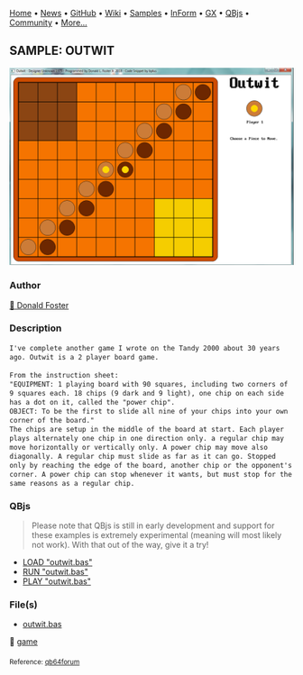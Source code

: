 [Home](https://qb64.com) • [News](../../news.md) • [GitHub](https://github.com/QB64Official/qb64) • [Wiki](https://github.com/QB64Official/qb64/wiki) • [Samples](../../samples.md) • [InForm](../../inform.md) • [GX](../../gx.md) • [QBjs](../../qbjs.md) • [Community](../../community.md) • [More...](../../more.md)

## SAMPLE: OUTWIT

![outwit-screenshot.png](img/outwit-screenshot.png)

### Author

[🐝 Donald Foster](../donald-foster.md) 

### Description

```text
I've complete another game I wrote on the Tandy 2000 about 30 years ago. Outwit is a 2 player board game.

From the instruction sheet:
"EQUIPMENT: 1 playing board with 90 squares, including two corners of 9 squares each. 18 chips (9 dark and 9 light), one chip on each side has a dot on it, called the "power chip".
OBJECT: To be the first to slide all nine of your chips into your own corner of the board."
The chips are setup in the middle of the board at start. Each player plays alternately one chip in one direction only. a regular chip may move horizontally or vertically only. A power chip may move also diagonally. A regular chip must slide as far as it can go. Stopped only by reaching the edge of the board, another chip or the opponent's corner. A power chip can stop whenever it wants, but must stop for the same reasons as a regular chip.
```

### QBjs

> Please note that QBjs is still in early development and support for these examples is extremely experimental (meaning will most likely not work). With that out of the way, give it a try!

* [LOAD "outwit.bas"](https://qbjs.org/index.html?src=https://qb64.com/samples/outwit/src/outwit.bas)
* [RUN "outwit.bas"](https://qbjs.org/index.html?mode=auto&src=https://qb64.com/samples/outwit/src/outwit.bas)
* [PLAY "outwit.bas"](https://qbjs.org/index.html?mode=play&src=https://qb64.com/samples/outwit/src/outwit.bas)

### File(s)

* [outwit.bas](src/outwit.bas)

🔗 [game](../game.md)


<sub>Reference: [qb64forum](https://qb64forum.alephc.xyz/index.php?topic=125.0) </sub>
